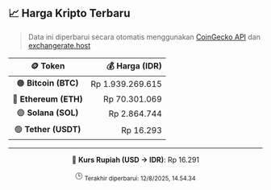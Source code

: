 

<!-- HARGA_KRIPTO -->
## 📈 Harga Kripto Terbaru

> Data ini diperbarui secara otomatis menggunakan [CoinGecko API](https://www.coingecko.com/) dan [exchangerate.host](https://exchangerate.host/)

<div align="center">

| 🪙 Token | 💰 Harga (IDR) |
|:------:|---------------:|
| 🟠 **Bitcoin (BTC)**   | Rp 1.939.269.615 |
| 🔵 **Ethereum (ETH)**  | Rp 70.301.069 |
| 🟣 **Solana (SOL)**    | Rp 2.864.744 |
| 🟢 **Tether (USDT)**   | Rp 16.293 |

---

💱 **Kurs Rupiah (USD → IDR)**: Rp 16.291

🕒 <sub>Terakhir diperbarui: 12/8/2025, 14.54.34</sub>

</div>
<!-- /HARGA_KRIPTO -->